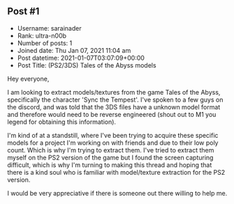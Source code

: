 ## Post #1
- Username: sarainader
- Rank: ultra-n00b
- Number of posts: 1
- Joined date: Thu Jan 07, 2021 11:04 am
- Post datetime: 2021-01-07T03:07:09+00:00
- Post Title: (PS2/3DS) Tales of the Abyss models

Hey everyone,

I am looking to extract models/textures from the game Tales of the Abyss, specifically the character 'Sync the Tempest'. I've spoken to a few guys on the discord, and was told that the 3DS files have a unknown model format and therefore would need to be reverse engineered (shout out to M1 you legend for obtaining this information).

I'm kind of at a standstill, where I've been trying to acquire these specific models for a project I'm working on with friends and due to their low poly count. Which is why I'm trying to extract them. I've tried to extract them myself on the PS2 version of the game but I found the screen capturing difficult, which is why I'm turning to making this thread and hoping that there is a kind soul who is familiar with model/texture extraction for the PS2 version.

I would be very appreciative if there is someone out there willing to help me.
